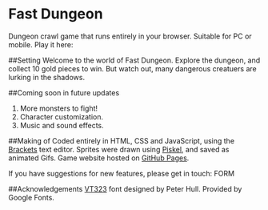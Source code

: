 # Fast Dungeon
Dungeon crawl game that runs entirely in your browser. Suitable for PC or mobile.
Play it here: 

##Setting
Welcome to the world of Fast Dungeon. Explore the dungeon, and collect 10 gold pieces to win. But watch out, many dangerous creatuers are lurking in the shadows.

##Coming soon in future updates
1. More monsters to fight!
2. Character customization.
3. Music and sound effects.

##Making of
Coded entirely in HTML, CSS and JavaScript, using the [Brackets](https://brackets.io/) text editor.
Sprites were drawn using [Piskel](https://www.piskelapp.com/), and saved as animated Gifs.
Game website hosted on [GitHub Pages](https://pages.github.com/).


If you have suggestions for new features, please get in touch:
FORM

##Acknowledgements
[VT323](https://fonts.google.com/specimen/VT323?query=VT323) font designed by Peter Hull. Provided by Google Fonts.
